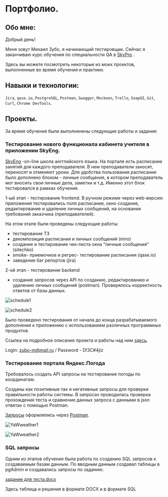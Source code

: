 # Портфолио.

## Обо мне:

Добрый день! 

Меня зовут Михаил Зубо, я начинающий тестировщик. Сейчас я заканчиваю курс обучения по специальности QA в [SkyPro](https://sky.pro/?utm_source=advcake&utm_medium=cpa&utm_campaign=n_%7Cmas_X6OKXA%7Cptn_cityads%7Cma_Berezhnoy%7Cown_b2c%7Cchg_affiliate&utm_advcake_params=9xHZ1YFx6HZreXA&utm_term=9xHZ1YFx6HZreXA) .

Здесь вы можете посмотреть некоторые из моих проектов, выполненные во время обучения и практики.

## Навыки и технологии:

`Jira`, `qase.io`, `PostgreSQL`, `Postman`, `Swagger`, `Mockoon`, `Trello`,
`SoapUI`, `Git`, `Curl`, `Chrome DevTools`.

## Проекты.

За время обучения были выполненены следующие работы и задания:

### Тестирование нового функционала кабинета учителя в приложении SkyEng.
 
[SkyEng](https://skyeng.ru) -on-line школа ангглийского языка. На портале есть расписание занятий для каждого преподавателя. 
В нем преподаватели заносят, переносят и отменяют уроки. 
Для удобства пользования расписание было дополнено блоком - личные сообщения, в котором преподаватель мог вносить свои личные дела, заметки и т.д.
Именно этот блок тестировался в рамках обучения. 

1-ый этап -  тестирование frontend. 
В ручном режиме через web-версию приложения тестировались поля расписания, окно создание, редактирование и удаление личных сообщений, на основании требований заказчика (преподавателей).

На этом этапе были проведены следующие работы:

* тестирование ТЗ
* декомпозиция расписания и личных сообщений (miro)
* создание и тестирование чек-листа окна "личные сообщения" (sitechko)
* smoke- приемочное и регрес- тестирование расписания (qase.io)
* заведение баг репортов (jira)

2-ой этап - тестирование backend  

* создание запросов через API по созданию, редактированию и удалению личных сообщений (postman). Проверялось корректность ответов от базы данных. 

![schedule1](https://github.com/MikhailZubo/tester-7months/assets/128060079/b94b423d-03a6-435a-9b02-b7ac49e1f5ce)

![schedule2](https://github.com/MikhailZubo/tester-7months/assets/128060079/7e718398-a315-4a5f-92b8-be3fcc3fb2be)

Было проведено тестирования от начала до конца разрабатываемого дополнения к приложению с использованием различных программных продуктов.

Ссылка на подробное описание проекта и работы над ним [здесь](https://mikhailzubo.atlassian.net/l/cp/pw9Zkc1f).

Login: zubo-m@mail.ru / Password - D!3C#4jiz


### Тестирование портала Яндекс.Погода

Требовалось создать API запросы на тестирование погоды по координатам.

Созданы как позитивные так и негативные запросы для проверки правильности работы системы. 
В запросах проводилась проверка прохождения теста и сравнение данных запроса с данными в json ответах с помощью Postman.

[Запросы](https://drive.google.com/file/d/1hdLjNLmSs3NztPN62SGzR5DIpwZ59rLw/view?usp=sharing) оформлялись через [Postman](https://www.postman.com/).

![YaWweather1](https://github.com/MikhailZubo/tester-7months/assets/128060079/54ec388d-a8d8-4165-9259-9687b459c1a7)

![YaWweather2](https://github.com/MikhailZubo/tester-7months/assets/128060079/7c92d654-58ab-4d2b-9a5f-4683e29875d8)

### SQL запросы

Одним из этапов обучения была работа по созданию SQL запросов к создаваемым базам данным.
По вводным данным создавал таблицы в pgAdmin и создавались запросы по заданию.

[задание для теста.docx](https://github.com/MikhailZubo/tester-7months/files/11566745/default.docx)

Здесь таблица и решения в формате DOCX
и в формате SQL 








